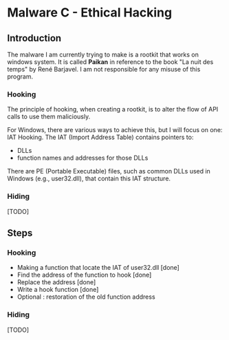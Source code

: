 # Malware C - Ethical Hacking 

## Introduction 

The malware I am currently trying to make is a rootkit that works on windows system. It is called **Paikan** in reference to the book "La nuit des temps" by René Barjavel.
I am not responsible for any misuse of this program. 

### Hooking 

The principle of hooking, when creating a rootkit, is to alter the flow of API calls to use them maliciously.

For Windows, there are various ways to achieve this, but I will focus on one: IAT Hooking. 
The IAT (Import Address Table) contains pointers to:
- DLLs
- function names and addresses for those DLLs

There are PE (Portable Executable) files, such as common DLLs used in Windows (e.g., user32.dll), 
that contain this IAT structure.

### Hiding 

[TODO]

## Steps 

### Hooking 

- Making a function that locate the IAT of user32.dll [done]
- Find the address of the function to hook [done]
- Replace the address [done]
- Write a hook function [done]
- Optional : restoration of the old function address

### Hiding 

[TODO]

